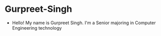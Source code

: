 # Gurpreet-Singh
* Hello! My name is Gurpreet Singh. I'm a Senior majoring in Computer Engineering technology
